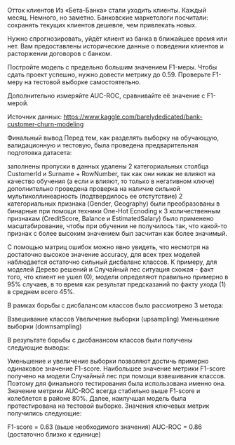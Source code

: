 Отток клиентов
Из «Бета-Банка» стали уходить клиенты. Каждый месяц. Немного, но заметно. Банковские маркетологи посчитали: сохранять текущих клиентов дешевле, чем привлекать новых.

Нужно спрогнозировать, уйдёт клиент из банка в ближайшее время или нет. Вам предоставлены исторические данные о поведении клиентов и расторжении договоров с банком.

Постройте модель с предельно большим значением F1-меры. Чтобы сдать проект успешно, нужно довести метрику до 0.59. Проверьте F1-меру на тестовой выборке самостоятельно.

Дополнительно измеряйте AUC-ROC, сравнивайте её значение с F1-мерой.

Источник данных: https://www.kaggle.com/barelydedicated/bank-customer-churn-modeling

Финальный вывод
Перед тем, как разделять выборку на обучающую, валидационную и тестовую, была проведена предварительная подготовка датасета:

заполнены пропуски в данных удалены 2 категориальных столбца CustomerId и Surname + RowNumber, так как они никак не влияют на качество обучения (а если и влияют, то только в негативном ключе) дополнительно проведена проверка на наличие сильной мультиколлинеарность (подтвердилось ее отстутствие) 2 категориальных признака (Gender, Geography) были преобразованы в бинарные при помощи техники One-Hot Ecnoding к 3 количественным признакам (CreditScore, Balance и EstimatedSalary) было применено масштабирование, чтобы при обучении не получилось так, что какой-то признак с более высоким значением был засчитан как более значимый.

C помощью матриц ошибок можно явно увидеть, что несмотря на достаточно высокое значение accuracy, для всех трех моделей наблюдается остаточно сильный дисбаланс классов. К примеру, для моделей Дерево решений и Случайный лес ситуация схожая - факт того, что клиент не ушел (0), модели определяют правильно примерно в 95% случаев, в то время как результат предсказаний по факту ухода (1) в среднем всего 45%.

В рамках борьбы с дисбалансом классов было рассмотрено 3 метода:

Взвешивание классов Увеличение выборки (upsampling) Уменьшение выборки (downsampling)

В результате борьбы с дисбанансом классов были получены следующие выводы:

Уменьшение и увеличение выборки позволяют достичь примерно одинаковое значение F1-score. Наибольшее значение метрики F1-score получено на модели Случайный лес при помощи взвешивания классов. Поэтому для финального тестирования была использована именно она. Значение метрики AUC-ROC всегда стабильно выше F1-score и колеблется в районе 80%. Далее, наилучшая модель была протестирована на тестовой выборке. Значения ключевых метрик получились следующие:

F1-score = 0.63 (выше необходимого значения) AUC-ROC = 0.86 (достаточно близко к единице)
